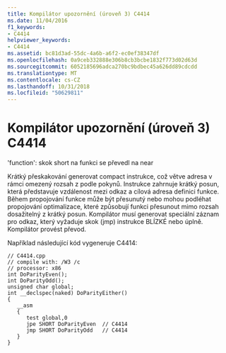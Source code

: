 ```yaml
---
title: Kompilátor upozornění (úroveň 3) C4414
ms.date: 11/04/2016
f1_keywords:
- C4414
helpviewer_keywords:
- C4414
ms.assetid: bc81d3ad-55dc-4a6b-a6f2-ec0ef38347df
ms.openlocfilehash: 0a9ceb332888e306b8cb3bcbe1832f773d02d63d
ms.sourcegitcommit: 6052185696adca270bc9bdbec45a626dd89cdcdd
ms.translationtype: MT
ms.contentlocale: cs-CZ
ms.lasthandoff: 10/31/2018
ms.locfileid: "50629811"
---
```

# <a name="compiler-warning-level-3-c4414"></a>Kompilátor upozornění (úroveň 3) C4414

'function': skok short na funkci se převedl na near

Krátký přeskakování generovat compact instrukce, což větve adresa v rámci omezený rozsah z podle pokynů. Instrukce zahrnuje krátký posun, která představuje vzdálenost mezi odkaz a cílová adresa definici funkce. Během propojování funkce může být přesunutý nebo mohou podléhat propojování optimalizace, které způsobují funkci přesunout mimo rozsah dosažitelný z krátký posun. Kompilátor musí generovat speciální záznam pro odkaz, který vyžaduje skok (jmp) instrukce BLÍZKÉ nebo úplně. Kompilátor provést převod.

Například následující kód vygeneruje C4414:

```
// C4414.cpp
// compile with: /W3 /c
// processor: x86
int DoParityEven();
int DoParityOdd();
unsigned char global;
int __declspec(naked) DoParityEither()
{
   __asm
   {
      test global,0
      jpe SHORT DoParityEven  // C4414
      jmp SHORT DoParityOdd   // C4414
   }
}
```
